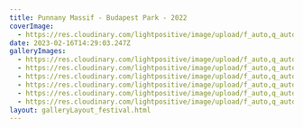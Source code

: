 ```yaml
---
title: Punnany Massif - Budapest Park - 2022
coverImage:
  - https://res.cloudinary.com/lightpositive/image/upload/f_auto,q_auto/v1676557827/uploads/Punnany%20Massif%20-%20Budapest%20Park%20-%202022/szeptember_29.jpg
date: 2023-02-16T14:29:03.247Z
galleryImages:
  - https://res.cloudinary.com/lightpositive/image/upload/f_auto,q_auto/v1676557828/uploads/Punnany%20Massif%20-%20Budapest%20Park%20-%202022/308990671_652979409531637_6951909650570201327_n.jpg
  - https://res.cloudinary.com/lightpositive/image/upload/f_auto,q_auto/v1676557827/uploads/Punnany%20Massif%20-%20Budapest%20Park%20-%202022/308750741_652979392864972_2175142052602928018_n.jpg
  - https://res.cloudinary.com/lightpositive/image/upload/f_auto,q_auto/v1676557827/uploads/Punnany%20Massif%20-%20Budapest%20Park%20-%202022/szeptember_29_BP.jpg
  - https://res.cloudinary.com/lightpositive/image/upload/f_auto,q_auto/v1676557826/uploads/Punnany%20Massif%20-%20Budapest%20Park%20-%202022/308835080_652979366198308_4368535917877886073_n.jpg
  - https://res.cloudinary.com/lightpositive/image/upload/f_auto,q_auto/v1676557827/uploads/Punnany%20Massif%20-%20Budapest%20Park%20-%202022/309000237_652979406198304_7483959030116019866_n.jpg
  - https://res.cloudinary.com/lightpositive/image/upload/f_auto,q_auto/v1676557827/uploads/Punnany%20Massif%20-%20Budapest%20Park%20-%202022/szeptember_29.jpg
layout: galleryLayout_festival.html
---
```

